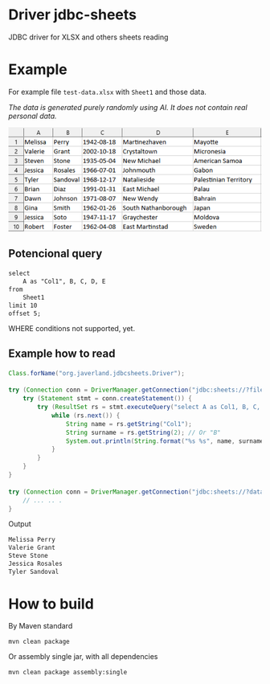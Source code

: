# Driver jdbc-sheets
JDBC driver for XLSX and others sheets reading

# Example

For example file `test-data.xlsx` with `Sheet1` and those data.

_The data is generated purely randomly using AI. It does not contain real personal data._

<img src="./src/test/resources/data-image.png">

## Potencional query
```mysql
select 
    A as "Col1", B, C, D, E 
from 
    Sheet1 
limit 10 
offset 5;
```
WHERE conditions not supported, yet.

## Example how to read

```java
Class.forName("org.javerland.jdbcsheets.Driver");

try (Connection conn = DriverManager.getConnection("jdbc:sheets://?file=./test-data.xlsx")) {
    try (Statement stmt = conn.createStatement()) {
        try (ResultSet rs = stmt.executeQuery("select A as Col1, B, C, D, E from Sheet1 limit 5 offset 0")) {
            while (rs.next()) {
                String name = rs.getString("Col1");
                String surname = rs.getString(2); // Or "B"
                System.out.println(String.format("%s %s", name, surname));
            }
        }
    }
}

try (Connection conn = DriverManager.getConnection("jdbc:sheets://?database=test-data.xlsx&directory=./")) {
    // ... .. .
}
```

Output
```
Melissa Perry
Valerie Grant
Steve Stone
Jessica Rosales
Tyler Sandoval
```

# How to build

By Maven standard

```shell
mvn clean package
```

Or assembly single jar, with all dependencies

```shell
mvn clean package assembly:single
```

